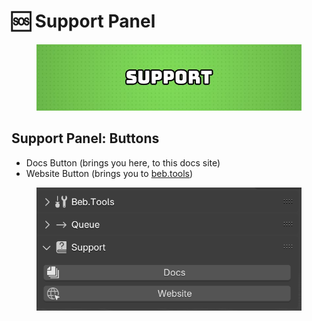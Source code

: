 # 🆘 Support Panel

<figure><img src="../.gitbook/assets/SUPPORT.jpg" alt=""><figcaption></figcaption></figure>

## Support Panel: Buttons

* Docs Button (brings you here, to this docs site)
* Website Button (brings you to [beb.tools](https://beb.tools))

<figure><img src="../.gitbook/assets/image (2).png" alt=""><figcaption></figcaption></figure>
